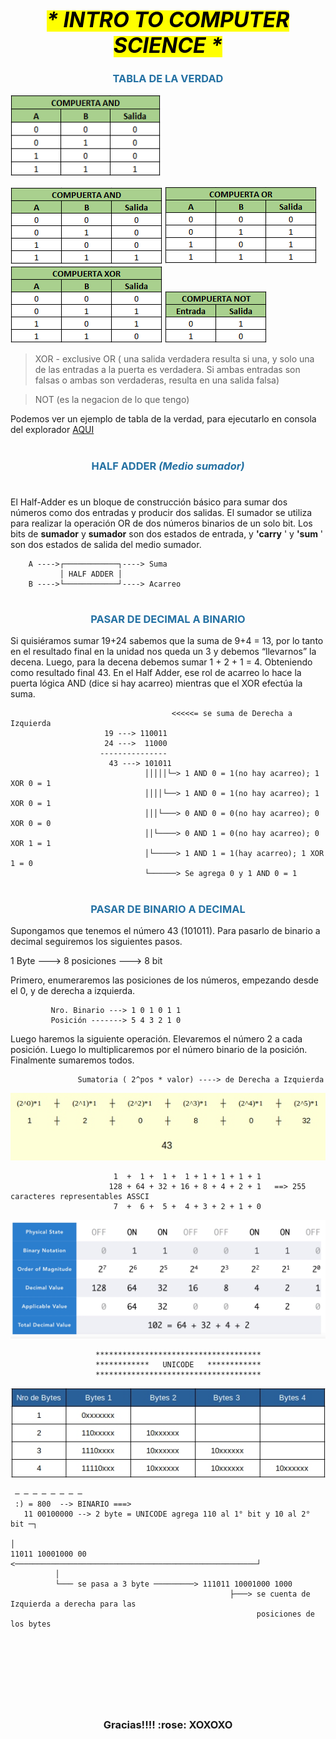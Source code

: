 <h1 align='center'></h1>
<h1 align='center'><mark><i><big>*   INTRO TO COMPUTER SCIENCE   *</big></i></mark></h1>

<H3 align='center' style='color:#2471A3' >TABLA DE LA VERDAD</H3>  

<img src="/scr/MI-Foundations/00-IntroToCS/TablaAND.png" alt="" width="240" height="130" />

![](/scr/MI-Foundations/00-IntroToCS/TablaAND.png)
![](/scr/MI-Foundations/00-IntroToCS/TablaOR.png)
![](/scr/MI-Foundations/00-IntroToCS/TablaXOR.png)
![](/scr/MI-Foundations/00-IntroToCS/TablaNOT.png)

> XOR - exclusive OR ( una salida verdadera resulta si una, y solo una de las entradas a la puerta es verdadera. Si ambas entradas son falsas o ambas son verdaderas, resulta en una salida falsa)

> NOT (es la negacion de lo que tengo)

Podemos ver un ejemplo de tabla de la verdad, para ejecutarlo en consola del explorador [AQUI](https://github.com/Kapelu/Henry-FullStackDeveloper/blob/main/Modulo1-Foundations/00-IntroToCS/homework/01%20-%20TablaVerdad.js)

<h1 align='center'></h1>
<H3 align='center' style='color:#2471A3' >HALF ADDER <i>(Medio sumador)</i></H3>
<h1 align='center'></h1>

El Half-Adder es un bloque de construcción básico para sumar dos números como dos entradas y producir dos salidas. El sumador se utiliza para realizar la operación OR de dos números binarios de un solo bit. Los bits de **sumador** y **sumador** son dos estados de entrada, y **'carry** ' y **'sum** ' son dos estados de salida del medio sumador.

        A ---->┌────────────┐----> Suma
	           │ HALF ADDER │
	    B ---->└────────────┘----> Acarreo	  

<h1 align='center'></h1>
<H3 align='center' style='color:#2471A3' >PASAR DE DECIMAL A BINARIO</H3>  

Si quisiéramos sumar 19+24 sabemos que la suma de 9+4 = 13, por lo tanto en el resultado final en la unidad nos queda un 3 y debemos “llevarnos” la decena. Luego, para la decena debemos sumar 1 + 2 + 1 = 4. Obteniendo como resultado final 43.
En el Half Adder, ese rol de acarreo lo hace la puerta lógica AND (dice si hay acarreo) mientras que el XOR efectúa la suma.

                                        <<<<<= se suma de Derecha a Izquierda
                         19 ---> 110011
                         24 --->  11000
                        ---------------
                          43 ---> 101011
                                  │││││└─> 1 AND 0 = 1(no hay acarreo); 1 XOR 0 = 1
                                  ││││└──> 1 AND 0 = 1(no hay acarreo); 1 XOR 0 = 1
                                  │││└───> 0 AND 0 = 0(no hay acarreo); 0 XOR 0 = 0
                                  ││└────> 0 AND 1 = 0(no hay acarreo); 0 XOR 1 = 1
                                  │└─────> 1 AND 1 = 1(hay acarreo); 1 XOR 1 = 0
                                  └──────> Se agrega 0 y 1 AND 0 = 1


<h1 align='center'></h1>
<H3 align='center' style='color:#2471A3' >PASAR DE BINARIO A DECIMAL</H3>

Supongamos que tenemos el número 43 (101011). Para pasarlo de binario a decimal seguiremos los siguientes pasos.

1 Byte ---> 8 posiciones ---> 8 bit

Primero, enumeraremos las posiciones de los números, empezando desde el 0, y de derecha
a izquierda.

             Nro. Binario ---> 1 0 1 0 1 1
             Posición -------> 5 4 3 2 1 0

Luego haremos la siguiente operación. Elevaremos el número 2 a cada posición. Luego lo multiplicaremos por el número binario de la posición. Finalmente sumaremos todos.

                   Sumatoria ( 2^pos * valor) ----> de Derecha a Izquierda

  ![](/scr/MI-Foundations/00-IntroToCS/binarioAdecimal.jpg)                 
               

                           1  +  1 +  1 +  1 + 1 + 1 + 1 + 1    
                          128 + 64 + 32 + 16 + 8 + 4 + 2 + 1   ==> 255 caracteres representables ASSCI
                           7  +  6 +  5 +  4 + 3 + 2 + 1 + 0  

  
 ![](/scr/MI-Foundations/00-IntroToCS/binario.png)


                       *************************************
                       ************   UNICODE   ************
                       *************************************

![](/scr/MI-Foundations/00-IntroToCS/iunicode.jpg)

     ─ ─ ─ ─ ─ ─ ─ ─
     :) = 800  --> BINARIO ===> 
       11 00100000 --> 2 byte = UNICODE agrega 110 al 1° bit y 10 al 2° bit ─┐
                                                                             │   
    11011 10001000 00 <──────────────────────────────────────────────────────┘
              │
              └─── se pasa a 3 byte ─────────> 111011 10001000 1000 
                                                     ├───> se cuenta de Izquierda a derecha para las 
                                                           posiciones de los bytes


<br>









<h1 align='center'></h1>
<br/> 
<br/> 
<br/> 
<h3 align="center">Gracias!!!!  :rose:   XOXOXO
